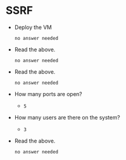# SSRF

- Deploy the VM

	  no answer needed

- Read the above.

	  no answer needed

- Read the above.

	  no answer needed

- How many ports are open?

	- `5`

- How many users are there on the system?

	- `3`

- Read the above.

	  no answer needed
